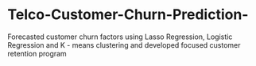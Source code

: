 # Telco-Customer-Churn-Prediction-
Forecasted customer churn factors using Lasso Regression, Logistic Regression and K - means clustering and developed focused customer retention program

